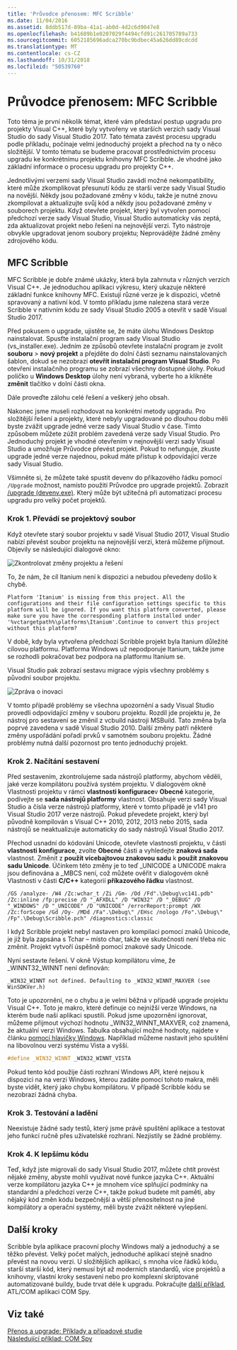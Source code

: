 ```yaml
---
title: 'Průvodce přenosem: MFC Scribble'
ms.date: 11/04/2016
ms.assetid: 8ddb517d-89ba-41a1-ab0d-4d2c6d9047e8
ms.openlocfilehash: b41689b1e0207029f4494cfd91c261705789a733
ms.sourcegitcommit: 6052185696adca270bc9bdbec45a626dd89cdcdd
ms.translationtype: MT
ms.contentlocale: cs-CZ
ms.lasthandoff: 10/31/2018
ms.locfileid: "50539760"
---
```

# <a name="porting-guide-mfc-scribble"></a>Průvodce přenosem: MFC Scribble

Toto téma je první několik témat, které vám představí postup upgradu pro projekty Visual C++, které byly vytvořeny ve starších verzích sady Visual Studio do sady Visual Studio 2017. Tato témata zavést procesu upgradu podle příkladu, počínaje velmi jednoduchý projekt a přechod na ty o něco složitější. V tomto tématu se budeme pracovat prostřednictvím procesu upgradu ke konkrétnímu projektu knihovny MFC Scribble. Je vhodné jako základní informace o procesu upgradu pro projekty C++.

Jednotlivými verzemi sady Visual Studio zavádí možné nekompatibility, které může zkomplikovat přesunutí kódu ze starší verze sady Visual Studio na novější. Někdy jsou požadované změny v kódu, takže je nutné znovu zkompilovat a aktualizujte svůj kód a někdy jsou požadované změny v souborech projektu. Když otevřete projekt, který byl vytvořen pomocí předchozí verze sady Visual Studio, Visual Studio automaticky vás zeptá, zda aktualizovat projekt nebo řešení na nejnovější verzi. Tyto nástroje obvykle upgradovat jenom soubory projektu; Neprovádějte žádné změny zdrojového kódu.

## <a name="mfc-scribble"></a>MFC Scribble

MFC Scribble je dobře známé ukázky, která byla zahrnuta v různých verzích Visual C++. Je jednoduchou aplikaci výkresu, který ukazuje některé základní funkce knihovny MFC. Existují různé verze je k dispozici, včetně spravovaný a nativní kód. V tomto příkladu jsme nalezena stará verze Scribble v nativním kódu ze sady Visual Studio 2005 a otevřít v sadě Visual Studio 2017.

Před pokusem o upgrade, ujistěte se, že máte úlohu Windows Desktop nainstalovat. Spusťte instalační program sady Visual Studio (vs_installer.exe). Jedním ze způsobů otevřete instalační program je zvolit **souboru** > **nový projekt** a přejděte do dolní části seznamu nainstalovaných šablon, dokud se nezobrazí **otevřít instalační program Visual Studio**. Po otevření instalačního programu se zobrazí všechny dostupné úlohy. Pokud políčko u **Windows Desktop** úlohy není vybraná, vyberte ho a klikněte **změnit** tlačítko v dolní části okna.

Dále proveďte zálohu celé řešení a veškerý jeho obsah.

Nakonec jsme museli rozhodovat na konkrétní metody upgradu. Pro složitější řešení a projekty, které nebyly upgradované po dlouhou dobu měli byste zvážit upgrade jedné verze sady Visual Studio v čase. Tímto způsobem můžete zúžit problém zavedená verze sady Visual Studio. Pro Jednoduchý projekt je vhodné otevřením v nejnovější verzi sady Visual Studio a umožňuje Průvodce převést projekt. Pokud to nefunguje, zkuste upgrade jedné verze najednou, pokud máte přístup k odpovídající verze sady Visual Studio.

Všimněte si, že můžete také spustit devenv do příkazového řádku pomocí `/Upgrade` možnost, namísto použití Průvodce pro upgrade projektů. Zobrazit [/upgrade (devenv.exe)](/visualstudio/ide/reference/upgrade-devenv-exe). Který může být užitečná při automatizaci procesu upgradu pro velký počet projektů.

### <a name="step-1-converting-the-project-file"></a>Krok 1. Převádí se projektový soubor

Když otevřete starý soubor projektu v sadě Visual Studio 2017, Visual Studio nabízí převést soubor projektu na nejnovější verzi, která můžeme přijmout. Objevily se následující dialogové okno:

![Zkontrolovat změny projektu a řešení](../porting/media/scribbleprojectupgrade.PNG "ScribbleProjectUpgrade")

To, že nám, že cíl Itanium není k dispozici a nebudou převedeny došlo k chybě.

```Output
Platform 'Itanium' is missing from this project. All the configurations and their file configuration settings specific to this platform will be ignored. If you want this platform converted, please make sure you have the corresponding platform installed under '%vctargetpath%\platforms\Itanium'.Continue to convert this project without this platform?
```

V době, kdy byla vytvořena předchozí Scribble projekt byla Itanium důležité cílovou platformu. Platforma Windows už nepodporuje Itanium, takže jsme se rozhodli pokračovat bez podpora na platformu Itanium se.

Visual Studio pak zobrazí sestavu migrace výpis všechny problémy s původní soubor projektu.

![Zpráva o inovaci](../porting/media/scribblemigrationreport.PNG "ScribbleMigrationReport")

V tomto případě problémy se všechna upozornění a sady Visual Studio provedli odpovídající změny v souboru projektu. Rozdíl jde projektu je, že nástroj pro sestavení se změnil z vcbuild nástroji MSBuild. Tato změna byla poprvé zavedena v sadě Visual Studio 2010. Další změny patří některé změny uspořádání pořadí prvků v samotném souboru projektu. Žádné problémy nutná další pozornost pro tento jednoduchý projekt.

### <a name="step-2-getting-it-to-build"></a>Krok 2. Načítání sestavení

Před sestavením, zkontrolujeme sada nástrojů platformy, abychom věděli, jaké verze kompilátoru používá systém projektu. V dialogovém okně Vlastnosti projektu v rámci **vlastnosti konfigurace**v **Obecné** kategorie, podívejte se **sada nástrojů platformy** vlastnost. Obsahuje verzi sady Visual Studio a čísla verze nástrojů platformy, které v tomto případě je v141 pro Visual Studio 2017 verze nástrojů. Pokud převedete projekt, který byl původně kompilován s Visual C++ 2010, 2012, 2013 nebo 2015, sada nástrojů se neaktualizuje automaticky do sady nástrojů Visual Studio 2017.

Přechod usnadní do kódování Unicode, otevřete vlastnosti projektu, v části **vlastnosti konfigurace**, zvolte **Obecné** části a vyhledejte **znaková sada** vlastnost. Změnit z **použít vícebajtovou znakovou sadu** k **použít znakovou sadu Unicode**. Účinkem této změny je to teď _UNICODE a UNICODE makra jsou definována a _MBCS není, což můžete ověřit v dialogovém okně Vlastnosti v části **C/C++** kategorií **příkazového řádku** vlastnost.

```Output
/GS /analyze- /W4 /Zc:wchar_t /Zi /Gm- /Od /Fd".\Debug\vc141.pdb" /Zc:inline /fp:precise /D "_AFXDLL" /D "WIN32" /D "_DEBUG" /D "_WINDOWS" /D "_UNICODE" /D "UNICODE" /errorReport:prompt /WX /Zc:forScope /Gd /Oy- /MDd /Fa".\Debug\" /EHsc /nologo /Fo".\Debug\" /Fp".\Debug\Scribble.pch" /diagnostics:classic
```

I když Scribble projekt nebyl nastaven pro kompilaci pomocí znaků Unicode, je již byla zapsána s Tchar – místo char, takže ve skutečnosti není třeba nic změnit. Projekt vytvoří úspěšně pomocí znakové sady Unicode.

Nyní sestavte řešení. V okně Výstup kompilátoru víme, že _WINNT32_WINNT není definován:

```Output
_WIN32_WINNT not defined. Defaulting to _WIN32_WINNT_MAXVER (see WinSDKVer.h)
```

Toto je upozornění, ne o chybu a je velmi běžná v případě upgrade projektu Visual C++. Toto je makro, které definuje co nejnižší verze Windows, na kterém bude naši aplikaci spustili. Pokud jsme upozornění ignorovat, můžeme přijmout výchozí hodnotu _WIN32_WINNT_MAXVER, což znamená, že aktuální verzi Windows. Tabulka obsahující možné hodnoty, najdete v článku [pomocí hlavičky Windows](/windows/desktop/WinProg/using-the-windows-headers). Například můžeme nastavit jeho spuštění na libovolnou verzi systému Vista a vyšší.

```cpp
#define _WIN32_WINNT _WIN32_WINNT_VISTA
```

Pokud tento kód použije části rozhraní Windows API, které nejsou k dispozici na na verzi Windows, kterou zadáte pomocí tohoto makra, měli byste vidět, který jako chybu kompilátoru. V případě Scribble kódu se nezobrazí žádná chyba.

### <a name="step-3-testing-and-debugging"></a>Krok 3. Testování a ladění

Neexistuje žádné sady testů, který jsme právě spuštění aplikace a testovat jeho funkcí ručně přes uživatelské rozhraní. Nezjistily se žádné problémy.

### <a name="step-4-improve-the-code"></a>Krok 4. K lepšímu kódu

Teď, když jste migrovali do sady Visual Studio 2017, můžete chtít provést nějaké změny, abyste mohli využívat nové funkce jazyka C++. Aktuální verze kompilátoru jazyka C++ je mnohem více splňující podmínky na standardní a předchozí verze C++, takže pokud budete mít paměti, aby nějaký kód změn kódu bezpečnější a větší přenositelnost na jiné kompilátory a operační systémy, měli byste zvážit některé vylepšení.

## <a name="next-steps"></a>Další kroky

Scribble byla aplikace pracovní plochy Windows malý a jednoduchý a se těžko převést. Velký počet malých, jednoduché aplikací stejně snadno převést na novou verzi.  U složitějších aplikací, s mnoha více řádků kódu, starší starší kód, který nemusí být až moderních standardů, více projektů a knihovny, vlastní kroky sestavení nebo pro komplexní skriptované automatizované buildy, bude trvat déle k upgradu. Pokračujte [další příklad](../porting/porting-guide-com-spy.md), ATL/COM aplikaci COM Spy.

## <a name="see-also"></a>Viz také

[Přenos a upgrade: Příklady a případové studie](../porting/porting-and-upgrading-examples-and-case-studies.md)<br/>
[Následující příklad: COM Spy](../porting/porting-guide-com-spy.md)